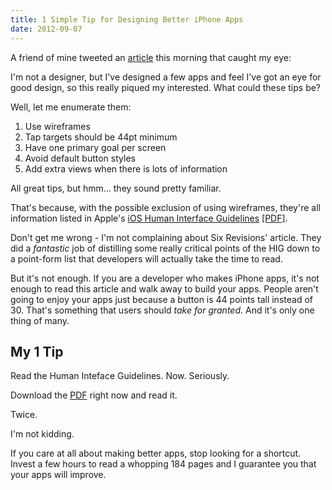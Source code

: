 ```yaml
---
title: 1 Simple Tip for Designing Better iPhone Apps
date: 2012-09-07
---
```


A friend of mine tweeted an [article](http://sixrevisions.com/mobile/design-iphone-apps-better/) this morning that caught my eye:

<Tweet tweetID="244055598981844992" />

I'm not a designer, but I've designed a few apps and feel I've got an eye for good design, so this really piqued my interested. What could these tips be?

Well, let me enumerate them:

1. Use wireframes
2. Tap targets should be 44pt minimum
3. Have one primary goal per screen
4. Avoid default button styles
5. Add extra views when there is lots of information

All great tips, but hmm... they sound pretty familiar.

That's because, with the possible exclusion of using wireframes, they're all information listed in Apple's [iOS Human Interface Guidelines](http://developer.apple.com/library/ios/#DOCUMENTATION/UserExperience/Conceptual/MobileHIG/Introduction/Introduction.html) [[PDF]](http://developer.apple.com/library/ios/DOCUMENTATION/UserExperience/Conceptual/MobileHIG/MobileHIG.pdf).

Don't get me wrong - I'm not complaining about Six Revisions' article. They did a _fantastic_ job of distilling some really critical points of the HIG down to a point-form list that developers will actually take the time to read.

But it's not enough. If you are a developer who makes iPhone apps, it's not enough to read this article and walk away to build your apps. People aren't going to enjoy your apps just because a button is 44 points tall instead of 30. That's something that users should _take for granted_. And it's only one thing of many.

## My 1 Tip

Read the Human Inteface Guidelines. Now. Seriously.

Download the [PDF](http://developer.apple.com/library/ios/DOCUMENTATION/UserExperience/Conceptual/MobileHIG/MobileHIG.pdf) right now and read it.

Twice.

I'm not kidding.

If you care at all about making better apps, stop looking for a shortcut. Invest a few hours to read a whopping 184 pages and I guarantee you that your apps will improve.
